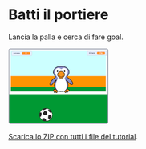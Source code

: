 # Batti il portiere

Lancia la palla e cerca di fare goal.

![Immagine](thumbnail.png)

[Scarica lo ZIP con tutti i file del tutorial](https://github.com/coderdojomxp/tutorial/raw/main/scratch/batti_il_portiere/batti_il_portiere.zip).
